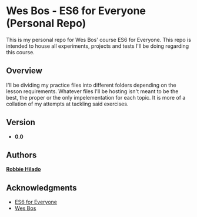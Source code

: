 # Wes Bos - ES6 for Everyone (Personal Repo)

This is my personal repo for Wes Bos' course ES6 for Everyone. This repo is intended to house all experiments, projects and tests I'll be doing regarding this course. 

## Overview

I'll be dividing my practice files into different folders depending on the lesson requirements. Whatever files I'll be hosting isn't meant to be the best, the proper or the only impelementation for each topic. It is more of a collation of my attempts at tackling said exercises.

## Version

* **0.0**

## Authors

**[Robbie Hilado](https://github.com/sopasdigital)**

## Acknowledgments

* [ES6 for Everyone](https://es6.io/)
* [Wes Bos](https://wesbos.com/)
